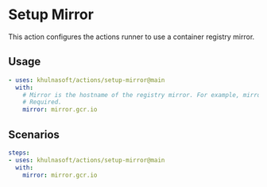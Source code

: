 # Setup Mirror

This action configures the actions runner to use a container registry mirror.

## Usage

```yaml
- uses: khulnasoft/actions/setup-mirror@main
  with:
    # Mirror is the hostname of the registry mirror. For example, mirror.gcr.io.
    # Required.
    mirror: mirror.gcr.io
```

## Scenarios

```yaml
steps:
- uses: khulnasoft/actions/setup-mirror@main
  with:
    mirror: mirror.gcr.io
```
